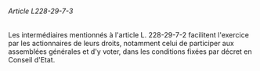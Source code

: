###### Article L228-29-7-3

Les intermédiaires mentionnés à l'article L. 228-29-7-2 facilitent l'exercice par les actionnaires de leurs droits, notamment celui de participer aux assemblées générales et d'y voter, dans les conditions fixées par décret en Conseil d'Etat.

